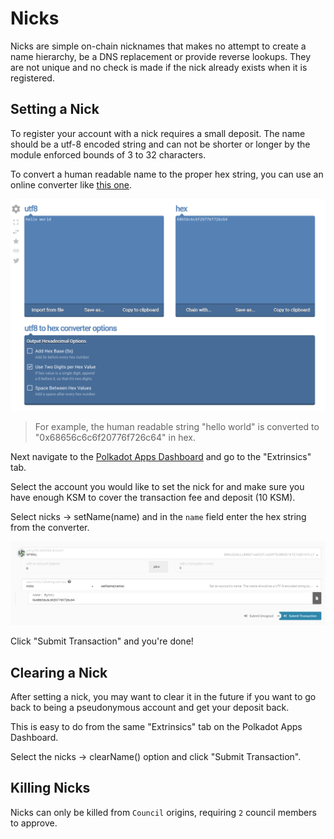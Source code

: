 # Nicks

Nicks are simple on-chain nicknames that makes no attempt to create a name hierarchy, be a DNS replacement or provide
reverse lookups. They are not unique and no check is made if the nick already exists when it is registered.

## Setting a Nick

To register your account with a nick requires a small deposit. The name should be a utf-8 encoded string and can not
be shorter or longer by the module enforced bounds of 3 to 32 characters.

To convert a human readable name to the proper hex string, you can use an online converter like [this one](https://onlinehextools.com/convert-utf8-to-hex).

![converter](../img/utf8.png)

> For example, the human readable string "hello world" is converted to "0x68656c6c6f20776f726c64" in hex.

Next navigate to the [Polkadot Apps Dashboard](https://polkadot.js.org/apps) and go to the "Extrinsics" tab.

Select the account you would like to set the nick for and make sure you have enough KSM to cover the transaction fee
and deposit (10 KSM).

Select nicks -> setName(name) and in the `name` field enter the hex string from the converter.

![setName](../img/set_name.png)

Click "Submit Transaction" and you're done!

## Clearing a Nick

After setting a nick, you may want to clear it in the future if you want to go back to being a pseudonymous account and
get your deposit back.

This is easy to do from the same "Extrinsics" tab on the Polkadot Apps Dashboard.

Select the nicks -> clearName() option and click "Submit Transaction".

## Killing Nicks

Nicks can only be killed from `Council` origins, requiring `2` council members to approve.

